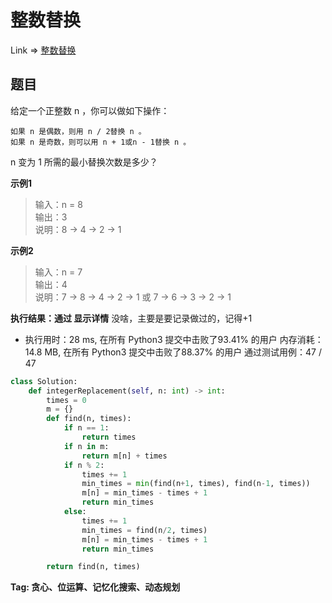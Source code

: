 # 整数替换

Link => [整数替换](https://leetcode-cn.com/problems/integer-replacement/)

## 题目
给定一个正整数 n ，你可以做如下操作：

    如果 n 是偶数，则用 n / 2替换 n 。
    如果 n 是奇数，则可以用 n + 1或n - 1替换 n 。

n 变为 1 所需的最小替换次数是多少？


**示例1**
>输入：n = 8<br />
>输出：3<br />
>说明：8 -> 4 -> 2 -> 1<br />

**示例2**
>输入：n = 7<br />
>输出：4<br />
>说明：7 -> 8 -> 4 -> 2 -> 1
>或 7 -> 6 -> 3 -> 2 -> 1<br />

**执行结果：通过 显示详情**
没啥，主要是要记录做过的，记得+1

- 执行用时：28 ms, 在所有 Python3 提交中击败了93.41% 的用户
内存消耗：14.8 MB, 在所有 Python3 提交中击败了88.37% 的用户
通过测试用例：47 / 47

```python
class Solution:
    def integerReplacement(self, n: int) -> int:
        times = 0
        m = {}
        def find(n, times):
            if n == 1:
                return times
            if n in m:
                return m[n] + times
            if n % 2:
                times += 1
                min_times = min(find(n+1, times), find(n-1, times))
                m[n] = min_times - times + 1
                return min_times
            else:
                times += 1
                min_times = find(n/2, times)
                m[n] = min_times - times + 1
                return min_times

        return find(n, times)
```

**Tag: 贪心、位运算、记忆化搜索、动态规划**
